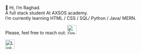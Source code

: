  👋 Hi, I’m Raghad. <br>
A full stack student At AXSOS academy. <br>
I’m currently learning  HTML / CSS / SQL/ Python / Java/ MERN. <br>

Please, feel free to reach out:
<a href="mailto:youremail@gmail.com">
  <img src="assets/icons/gmail.svg" alt="Gmail" width="30" height="30">
</a>

<a href="https://www.linkedin.com/in/yourprofile">
  <img src="assets/icons/linkedin.svg" alt="LinkedIn" width="30" height="30">
</a>



<!---
RaghadAbuRahma/RaghadAbuRahma is a ✨ special ✨ repository because its `README.md` (this file) appears on your GitHub profile.
You can click the Preview link to take a look at your changes.
--->

